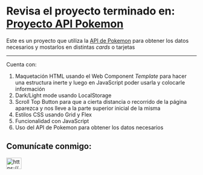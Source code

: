 # Revisa el proyecto terminado en: [Proyecto API Pokemon](https://abelborit.github.io/api-pokemon/)

Este es un proyecto que utiliza la [API de Pokemon](https://pokeapi.co/) para obtener los datos necesarios y mostarlos en distintas _cards_ o tarjetas

---

Cuenta con:

1. Maquetación HTML usando el Web Component _Template_ para hacer una estructura inerte y luego en JavaScript poder usarla y colocarle información
1. Dark/Light mode usando LocalStorage
1. Scroll Top Button para que a cierta distancia o recorrido de la página aparezca y nos lleve a la parte superior inicial de la misma
1. Estilos CSS usando Grid y Flex
1. Funcionalidad con JavaScript
1. Uso del API de Pokemon para obtener los datos necesarios

## Comunícate conmigo:

<a href="https://www.linkedin.com/in/abelborit/" target="_blank" rel="noopener noreferrer"><img align="center" src="https://raw.githubusercontent.com/rahuldkjain/github-profile-readme-generator/master/src/images/icons/Social/linked-in-alt.svg" alt="https://www.linkedin.com/in/abelborit/" height="30" width="40" /></a>
